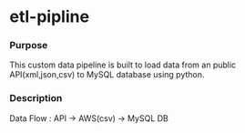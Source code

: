# etl-pipline


### Purpose
This custom data pipeline is built to load data from an public API(xml,json,csv) to MySQL database using python.
### Description
Data Flow : 
API -> AWS(csv) -> MySQL DB
